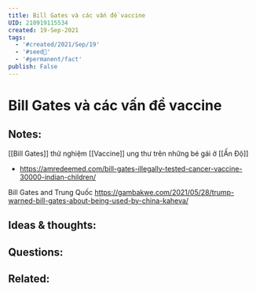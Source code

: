 ```yaml
---
title: Bill Gates và các vấn đề vaccine
UID: 210919115534
created: 19-Sep-2021
tags:
  - '#created/2021/Sep/19'
  - '#seed🥜'
  - '#permanent/fact'
publish: False
---
```

# Bill Gates và các vấn đề vaccine

## Notes:

[[Bill Gates]] thử nghiệm [[Vaccine]] ung thư trên những bé gái ở [[Ấn Độ]]
- https://amredeemed.com/bill-gates-illegally-tested-cancer-vaccine-30000-indian-children/

Bill Gates and Trung Quốc
https://gambakwe.com/2021/05/28/trump-warned-bill-gates-about-being-used-by-china-kaheva/

## Ideas & thoughts:

## Questions:

## Related:
